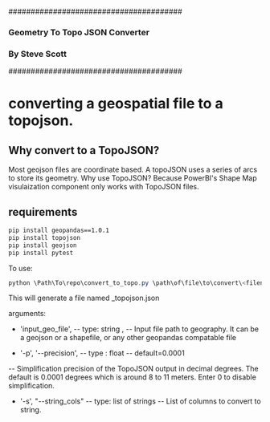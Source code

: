#######################################
### Geometry To Topo JSON Converter ###
###        By Steve Scott           ###
#######################################

# converting a geospatial file to a topojson. #
## Why convert to a TopoJSON? ##
Most geojson files are coordinate based. A topoJSON uses a series of arcs to store its geometry. Why use TopoJSON? Because PowerBI's Shape Map visulaization component only works with TopoJSON files.

## requirements ###
```bash
pip install geopandas==1.0.1
pip install topojson
pip install geojson
pip install pytest
```
To use:

```powershell
python \Path\To\repo\convert_to_topo.py \path\of\file\to\convert\<filename>.geojson
```

This will generate a file named <filename>_topojson.json

arguments:
- 'input_geo_file', 
-- type: string , 
-- Input file path to geography. It can be a geojson or a shapefile, or any other geopandas compatable file
    
- '-p', '--precision', 
-- type : float
-- default=0.0001 

-- Simplification precision of the TopoJSON output in decimal degrees. The default is 0.0001 degrees which is around 8 to 11 meters. Enter 0 to disable simplification.

- '-s', "--string_cols"
-- type: list of strings 
-- List of columns to convert to string.
